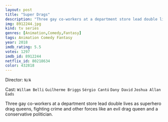 ```yaml
---
layout: post
title: "Super Drags"
description: "Three gay co-workers at a department store lead double lives as superhero drag queens, fighting crime and other forces like an evil drag queen and a conservative politician..."
img: 8912244.jpg
kind: tv series
genres: [Animation,Comedy,Fantasy]
tags: Animation Comedy Fantasy 
year: 2018
imdb_rating: 5.5
votes: 1297
imdb_id: 8912244
netflix_id: 80218634
color: 432818
---
```

Director: `N/A`  

Cast: `Willam Belli` `Guilherme Briggs` `Sérgio Cantú` `Dany David` `Joshua Allan Eads` 

Three gay co-workers at a department store lead double lives as superhero drag queens, fighting crime and other forces like an evil drag queen and a conservative politician.